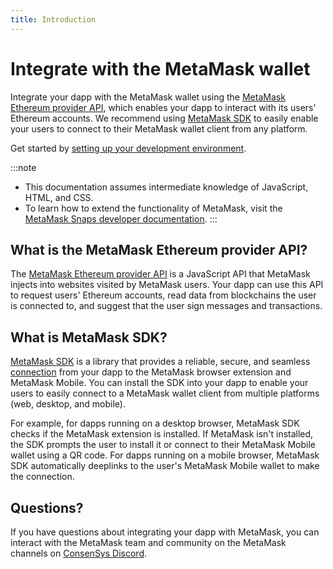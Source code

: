 ```yaml
---
title: Introduction
---
```


# Integrate with the MetaMask wallet

Integrate your dapp with the MetaMask wallet using the
[MetaMask Ethereum provider API](reference/provider-api.md), which enables your dapp to interact
with its users' Ethereum accounts.
We recommend using [MetaMask SDK](how-to/use-sdk) to easily enable your users to connect to their
MetaMask wallet client from any platform.

Get started by [setting up your development environment](get-started/set-up-dev-environment.md).

:::note
- This documentation assumes intermediate knowledge of JavaScript, HTML, and CSS.
- To learn how to extend the functionality of MetaMask, visit the
  [MetaMask Snaps developer documentation](../snaps).
:::

## What is the MetaMask Ethereum provider API?

The [MetaMask Ethereum provider API](reference/provider-api.md) is a JavaScript API that MetaMask
injects into websites visited by MetaMask users.
Your dapp can use this API to request users' Ethereum accounts, read data from blockchains the user
is connected to, and suggest that the user sign messages and transactions.

## What is MetaMask SDK?

[MetaMask SDK](how-to/use-sdk/index.md) is a library that provides a reliable, secure, and seamless
[connection](concepts/sdk-connections.md) from your dapp to the MetaMask browser extension and
MetaMask Mobile.
You can install the SDK into your dapp to enable your users to easily connect to a MetaMask wallet
client from multiple platforms (web, desktop, and mobile).

For example, for dapps running on a desktop browser, MetaMask SDK checks if the MetaMask extension
is installed.
If MetaMask isn't installed, the SDK prompts the user to install it or connect to their MetaMask
Mobile wallet using a QR code.
For dapps running on a mobile browser, MetaMask SDK automatically deeplinks to the user's MetaMask
Mobile wallet to make the connection.

## Questions?

If you have questions about integrating your dapp with MetaMask, you can interact with the MetaMask
team and community on the MetaMask channels on [ConsenSys Discord](https://discord.gg/consensys).
